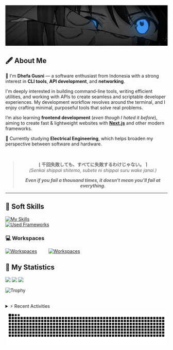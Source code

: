<!-- Header Badges -->
<!--
[![Profile Views](https://komarev.com/ghpvc/?username=mitsuki31&color=blue&label=PROFILE+VIEWS)](https://github.com/mitsuki31)

[![Follow](https://img.shields.io/twitter/url?url=https%3A%2F%2Ftwitter.com%2Fryuumitsuki31)](https://twitter.com/ryuumitsuki31)
-->

<!-- Header Banner -->
<!--
  ==========================  [ COPYRIGHT NOTICE ]  =========================
  - The header image was edited by me, but I do not own any copyright for the source image.
  - All copyrights are owned by their respective owners.
  - 
  - Character Name: 井芹 仁菜 / Nina Iseri (from Girls Band Cry「ガールズバンドクライ」anime)
  ===============================================================
-->
<img id="headerBanner" src="./images/headerBanner.png" height="auto"/>

## 🖋️ About Me
👋 I'm **Dhefa Gusni** — a software enthusiast from Indonesia with a strong interest in **CLI tools**, **API development**, and **networking**.

I'm deeply interested in building command-line tools, writing efficient utilities, and working with APIs to create seamless and scriptable developer experiences.
My development workflow revolves around the terminal, and I enjoy crafting minimal, purposeful tools that solve real problems.

I’m also learning **frontend development** (_even though I hated it before_), aiming to create fast & lightweight websites with [**Next.js**](https://nextjs.org/) and other modern frameworks.

🌱 Currently studying **Electrical Engineering**, which helps broaden my perspective between software and hardware.

<br/>
<div align="center">

> **⌊ 千回失敗しても、すべてに失敗するわけじゃない。 ⌉**  
> _(Senkai shippai shitemo, subete ni shippai suru wake janai.)_
> 
> _**Even if you fail a thousand times, it doesn't mean you'll fail at everything.**_

</div>

---

## 👾 Soft Skills

[![My Skills](https://skillicons.dev/icons?i=ts,js,css,html,c,cpp,java,py,bash)](https://skillicons.dev)  
[![Used Frameworks](https://skillicons.dev/icons?i=nextjs,vite,nodejs,bun,react,sass,tailwind,maven,arduino)](https://skillicons.dev)

### 💻 Workspaces

[![Workspaces](https://skillicons.dev/icons?i=ubuntu,kali,debian,windows,arch)](https://skillicons.dev) &nbsp; &nbsp; &nbsp; &nbsp; 
[![Workspaces](https://skillicons.dev/icons?i=git,github,npm,vercel,vscode)](https://skillicons.dev)


## 🔭 My Statistics

<picture id="stats">
    <source 
            srcset="https://github-readme-stats.vercel.app/api?username=mitsuki31&show_icons=true&theme=tokyonight&include_all_commits=true&show_private=true&hide=stars"
            media="(prefers-color-scheme: dark)"
    />
    <source
            srcset="https://github-readme-stats.vercel.app/api?username=mitsuki31&show_icons=true&include_all_commits=true&show_private=true&hide=stars"
            media="(prefers-color-scheme: light), (prefers-color-scheme: no-preference)"
    />
    <img src="https://github-readme-stats.vercel.app/api?username=mitsuki31&show_icons=true&include_all_commits=true&show_private=true&hide=stars" />
</picture>

<picture id="top-langs">
    <source
            srcset="https://github-readme-stats.vercel.app/api/top-langs/?username=mitsuki31&layout=donut&theme=tokyonight&count_private=true&langs_count=10"
            media="(prefers-color-scheme: dark)"
    />
    <source
            srcset="https://github-readme-stats.vercel.app/api/top-langs/?username=mitsuki31&layout=donut&count_private=true&langs_count=15"
            media="(prefers-color-scheme: light), (prefers-color-scheme: no-preference)"
    />
    <img src="https://github-readme-stats.vercel.app/api/top-langs/?username=mitsuki31&layout=donut&langs_count=15&count_private=true" />
</picture>

<picture id="profile-summary">
    <source
            srcset="https://github-profile-summary-cards.vercel.app/api/cards/profile-details?username=mitsuki31&theme=tokyonight"
            media="(prefers-color-scheme: dark)"
    />
    <source
            srcset="https://github-profile-summary-cards.vercel.app/api/cards/profile-details?username=mitsuki31&theme=github"
            media="(prefers-color-scheme: light), (prefers-color-scheme: no-preference)"
    />
    <img src="https://github-profile-summary-cards.vercel.app/api/cards/profile-details?username=mitsuki31" />
</picture>

![Trophy](https://github-profile-trophy.vercel.app/?username=mitsuki31&theme=algolia&column=-1&rank=-C,-D&title=-Experience&no-bg=true)

<br/>

<details>
<summary>⚡ Recent Activities</summary>

<!--START_SECTION:activity-->
1. 🚀 Published release [v1.2](https://github.com/mitsuki31/LowResify/releases/tag/v1.2.0) in [mitsuki31/LowResify](https://github.com/mitsuki31/LowResify)
2. 🎉 Merged PR [#1](https://github.com/mitsuki31/LowResify/pull/1) in [mitsuki31/LowResify](https://github.com/mitsuki31/LowResify)
3. 💪 Opened PR [#1](https://github.com/mitsuki31/LowResify/pull/1) in [mitsuki31/LowResify](https://github.com/mitsuki31/LowResify)
4. 🚀 Published release [V1](https://github.com/mitsuki31/LowResify/releases/tag/v1.0.0) in [mitsuki31/LowResify](https://github.com/mitsuki31/LowResify)
5. 🗣 Commented on [#1018](https://github.com/LuanRT/YouTube.js/pull/1018#issuecomment-3240995379) in [LuanRT/YouTube.js](https://github.com/LuanRT/YouTube.js)
6. 💪 Opened PR [#158](https://github.com/mitsuki31/ytmp3-js/pull/158) in [mitsuki31/ytmp3-js](https://github.com/mitsuki31/ytmp3-js)
7. 🎉 Merged PR [#157](https://github.com/mitsuki31/ytmp3-js/pull/157) in [mitsuki31/ytmp3-js](https://github.com/mitsuki31/ytmp3-js)
8. 💪 Opened PR [#157](https://github.com/mitsuki31/ytmp3-js/pull/157) in [mitsuki31/ytmp3-js](https://github.com/mitsuki31/ytmp3-js)
9. 🎉 Merged PR [#156](https://github.com/mitsuki31/ytmp3-js/pull/156) in [mitsuki31/ytmp3-js](https://github.com/mitsuki31/ytmp3-js)
10. 💪 Opened PR [#156](https://github.com/mitsuki31/ytmp3-js/pull/156) in [mitsuki31/ytmp3-js](https://github.com/mitsuki31/ytmp3-js)
<!--END_SECTION:activity-->

</details>

<picture>
  <!-- For dark theme -->
  <source
    srcset="https://raw.githubusercontent.com/mitsuki31/mitsuki31/output/github-snake-dark.svg"
    media="(prefers-color-scheme: dark)"
  />
  <!-- For light theme -->
  <source
    srcset="https://raw.githubusercontent.com/mitsuki31/mitsuki31/output/github-snake.svg"
    media="(prefers-color-scheme: light), (prefers-color-scheme: no-preference)"
  />
  <!-- Default -->
  <img
    alt="GitHub Contribution Grid Snake"
    src="https://raw.githubusercontent.com/mitsuki31/mitsuki31/output/github-snake.svg"
  />
</picture>

